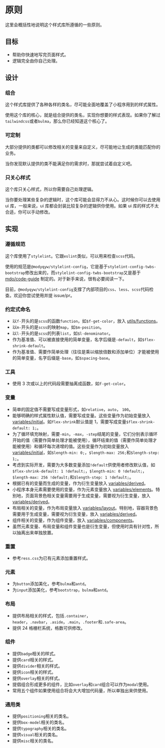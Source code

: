 # 原则

这里会概括性地说明这个样式库所遵循的一些原则。

## 目标

- 帮助你快速地写完页面样式。
- 逻辑完全由你自己处理。

## 设计

### 组合

这个样式库提供了各种各样的类名，尽可能全面地覆盖了小程序用到的样式属性。

使用这个库的核心，就是组合提供的类名，实现你想要的样式表现。如果你了解过`tailwindcss`或者`bulma`，那么你已经知道这个核心了。

### 可定制

大部分提供的类都可以修改相关的变量来自定义，尽可能地让生成的类能匹配你的业务。

当你发现默认提供的类不能满足你的需求时，那就尝试着自定义吧。

### 只关心样式

这个库只关心样式，所以你需要自己处理逻辑。

当你要处理某些复杂的逻辑时，这个库可能会显得力不从心。这时候你可以去使用 ui 库，一般来说，ui 库都会封装比较复杂的逻辑供你使用。如果 ui 库的样式不太合适，你可以手动修改。

## 实现

### 遵循规范

这个库使用了`stylelint`。它跟`eslint`类似，可以用来检查`scss`代码。

使用的规范是`@modyqyw/stylelint-config`，它是基于`stylelint-config-twbs-bootstrap`修改出来的，而`stylelint-config-twbs-bootstrap`又是基于 [mdo/code-guide](https://codeguide.co/#css-declaration-order) 制定的。对于新手来说，很有必要阅读一下。

目前，`@modyqyw/stylelint-config`支撑了内部项目的`css`、`less`、`scss`代码检查。欢迎你尝试使用并提 issue/pr。

### 约定式命名

- 以`f-`开头的是`scss`的函数`function`，如`$f-get-color`，放入 [utils/functions](https://github.com/MillCloud/mp-scss/blob/main/utils/functions.scss)。
- 以`m-`开头的是`scss`的映射`map`，如`$m-position`。
- 以`l-`开头的是`scss`的列表`list`，如`$l-denominator`。
- 作为基准值、可以被直接使用的简单变量，名字后缀是`-default`，如`$flex-shrink-default`。
- 作为基准值、需要作简单处理（往往是乘以缩放倍数和添加单位）才能被使用的简单变量，名字后缀是`-base`，如`$spacing-base`。

### 工具

- 使用 3 次或以上的代码段需要抽离成函数，如`f-get-color`。

### 变量

- 简单的固定值不需要写成变量形式，如`relative`，`auto`， `100`。
- 能够明确的样式属性默认值，需要写成变量。这些变量作为初始变量放入 [variables/initial](https://github.com/MillCloud/mp-scss/blob/main/variables/initial.scss)。如`flex-shrink`默认值是 1，需要写成变量`$flex-shrink-default: 1;`。
- 为了循环填充映射，需要`-min`，`-max`，`-step`结尾的变量，它们分别表示循环开始的值（需要作简单处理才能被使用），循环结束的值（需要作简单处理才能被使用）和循环每次递增的值。这些变量作为初始变量放入 [variables/initial](https://github.com/MillCloud/mp-scss/blob/main/variables/initial.scss)，如`$length-min: 0;`，`$length-max: 256;`和`$length-step: 1;`。
- 考虑到实际开发，需要为大多数变量添加`!default`供使用者修改默认值，如`$flex-shrink-default: 1 !default;`，`$length-min: 0 !default;`，`$length-max: 256 !default;`和`$length-step: 1 !default;`。
- 根据已有的变量而生成的变量，作为衍生变量放入 [variables/derived](https://github.com/MillCloud/mp-scss/blob/main/variables/derived.scss)。
- 小程序本身元素需要使用的变量，作为元素变量放入 [variables/elements](https://github.com/MillCloud/mp-scss/blob/main/variables/elements.scss)。特别地，页面背景色相关变量需要用于生成变量，需要视为衍生变量，放入 [variables/derived](https://github.com/MillCloud/mp-scss/blob/main/variables/derived.scss)。
- 布局相关的变量，作为布局变量放入 [variables/layout](https://github.com/MillCloud/mp-scss/blob/main/variables/layout.scss)。特别地，容器背景色需要用于生成变量，需要视为衍生变量，放入 [variables/derived](https://github.com/MillCloud/mp-scss/blob/main/variables/derived.scss)。
- 组件相关的变量，作为组件变量，放入 [variables/components](https://github.com/MillCloud/mp-scss/blob/main/variables/layout.scss)。
- 虽然元素变量、布局变量和组件变量也是衍生变量，但使用时具有针对性，所以抽离出来单独放置。

### 重置

- 参考`ress.css`为已有元素添加重置样式。

### 元素

- 为`button`添加美化，参考`bulma`和`antd`。
- 为`input`添加美化，参考`bootstrap`，`bulma`和`antd`。

### 布局

- 提供布局相关的样式，包括`.container`，`header`，`.navbar`，`.aside`，`.main`，`.footer`和`.safe-area`。
- 提供 24 格栅栏系统，格数可供修改。

### 组件

- 提供`badge`相关的样式。
- 提供`card`相关的样式。
- 提供`divider`相关的样式。
- 提供`icon`相关的样式。
- 提供`overlay`相关的样式。
- 提倡组合形成更多的组件，比如`overlay`和`card`组合可以作为`modal`使用。
- 常用五个组件如果使用组合将会大大增加代码量，所以单独出来供使用。

### 通用类

- 提供`positioning`相关的类名。
- 提供`box-model`相关的类名。
- 提供`typography`相关的类名。
- 提供`visual`相关的类名。
- 提供`misc`相关的类名。
